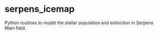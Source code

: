 # serpens_icemap
Python routines to model the stellar population and extinction in Serpens Main field.
